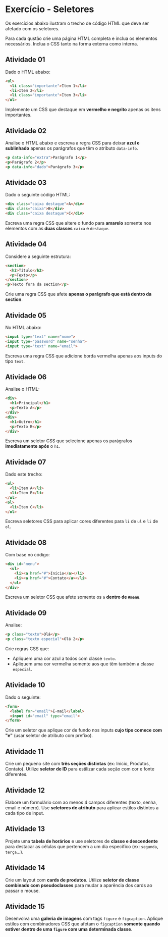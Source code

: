 # Exercício - Seletores


Os exercícios abaixo ilustram o trecho de código HTML que deve ser afetado com os seletores. 

Para cada qustão crie uma página HTML completa e inclua os elementos necessários.
Inclua o CSS tanto na forma externa como interna.

## Atividade 01

Dado o HTML abaixo:

```html
<ul>
  <li class="importante">Item 1</li>
  <li>Item 2</li>
  <li class="importante">Item 3</li>
</ul>
```

Implemente um CSS que destaque em **vermelho e negrito** apenas os itens importantes.

## Atividade 02

Analise o HTML abaixo e escreva a regra CSS para deixar **azul e sublinhado** apenas os parágrafos que têm o atributo `data-info`.

```html
<p data-info="extra">Parágrafo 1</p>
<p>Parágrafo 2</p>
<p data-info="dado">Parágrafo 3</p>
```

## Atividade 03

Dado o seguinte código HTML:

```html
<div class="caixa destaque">A</div>
<div class="caixa">B</div>
<div class="caixa destaque">C</div>
```

Escreva uma regra CSS que altere o fundo para **amarelo** somente nos elementos com as **duas classes** `caixa` e `destaque`.

## Atividade 04

Considere a seguinte estrutura:

```html
<section>
  <h2>Título</h2>
  <p>Texto</p>
</section>
<p>Texto fora da section</p>
```

Crie uma regra CSS que afete **apenas o parágrafo que está dentro da section**.

## Atividade 05

No HTML abaixo:

```html
<input type="text" name="nome">
<input type="password" name="senha">
<input type="text" name="email">
```

Escreva uma regra CSS que adicione borda vermelha apenas aos inputs do tipo `text`.

## Atividade 06

Analise o HTML:

```html
<div>
  <h1>Principal</h1>
  <p>Texto A</p>
</div>
<div>
  <h1>Outro</h1>
  <p>Texto B</p>
</div>
```

Escreva um seletor CSS que selecione apenas os parágrafos **imediatamente após** o `h1`.

## Atividade 07

Dado este trecho:

```html
<ul>
  <li>Item A</li>
  <li>Item B</li>
</ul>
<ol>
  <li>Item C</li>
</ol>
```

Escreva seletores CSS para aplicar cores diferentes para `li` de `ul` e `li` de `ol`.

## Atividade 08

Com base no código:

```html
<div id="menu">
  <ul>
    <li><a href="#">Início</a></li>
    <li><a href="#">Contato</a></li>
  </ul>
</div>
```

Escreva um seletor CSS que afete somente os `a` **dentro de `#menu`**.

## Atividade 09

Analise:

```html
<p class="texto">Olá</p>
<p class="texto especial">Olá 2</p>
```

Crie regras CSS que:

* Apliquem uma cor azul a todos com classe `texto`.
* Apliquem uma cor vermelha somente aos que têm também a classe `especial`.

## Atividade 10

Dado o seguinte:

```html
<form>
  <label for="email">E-mail</label>
  <input id="email" type="email">
</form>
```

Crie um seletor que aplique cor de fundo nos inputs **cujo tipo comece com "e"** (usar seletor de atributo com prefixo).


## Atividade 11

Crie um pequeno site com **três seções distintas** (ex: Início, Produtos, Contato). Utilize **seletor de ID** para estilizar cada seção com cor e fonte diferentes.

## Atividade 12

Elabore um formulário com ao menos 4 campos diferentes (texto, senha, email e número). Use **seletores de atributo** para aplicar estilos distintos a cada tipo de input.

## Atividade 13

Projete uma **tabela de horários** e use seletores de **classe e descendente** para destacar as células que pertencem a um dia específico (ex: `segunda`, `terça`...).

## Atividade 14

Crie um layout com **cards de produtos**. Utilize **seletor de classe combinado com pseudoclasses** para mudar a aparência dos cards ao passar o mouse.

## Atividade 15

Desenvolva uma **galeria de imagens** com tags `figure` e `figcaption`. Aplique estilos com combinadores CSS que afetam o `figcaption` **somente quando estiver dentro de uma `figure` com uma determinada classe**.